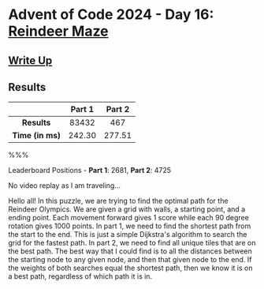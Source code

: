 # Advent of Code 2024 - Day 16: [Reindeer Maze](https://adventofcode.com/2024/day/16)

## [Write Up](https://codingap.github.io/advent-of-code/writeups/2024/day16)

## Results

|                  | **Part 1** | **Part 2** |
| :--------------: | :--------: | :--------: |
|   **Results**    | 83432 | 467 |
| **Time (in ms)** | 242.30 | 277.51 |

%%%

Leaderboard Positions - **Part 1**: 2681, **Part 2**: 4725

No video replay as I am traveling...

Hello all! In this puzzle, we are trying to find the optimal path for the Reindeer Olympics. We are given a grid with walls, a starting point, and a ending point. Each movement forward gives 1 score while each 90 degree rotation gives 1000 points. In part 1, we need to find the shortest path from the start to the end. This is just a simple Dijkstra's algorithm to search the grid for the fastest path. In part 2, we need to find all unique tiles that are on the best path. The best way that I could find is to all the distances between the starting node to any given node, and then that given node to the end. If the weights of both searches equal the shortest path, then we know it is on a best path, regardless of which path it is in.
